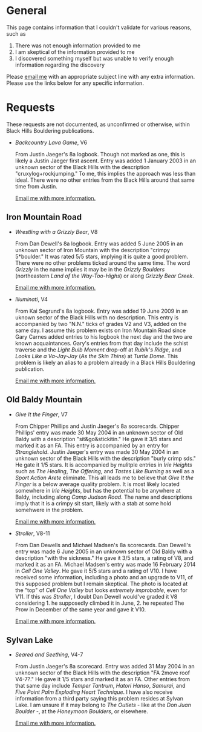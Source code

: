 # General

This page contains information that I couldn't validate for various reasons, such as

1. There was not enough information provided to me
2. I am skeptical of the information provided to me
3. I discovered something myself but was unable to verify enough information regarding the discovery

Please [email me](mailto:logan.grosz@gmail.com?subject=%5BInfo%20Request%5D) with an appropriate subject line with any extra information. Please use the links below for any specific information.

# Requests

These requests are not documented, as unconfirmed or otherwise, within Black Hills Bouldering publications.

- *Backcountry Lava Game*, V6

  From Justin Jaeger's 8a logbook. Though not marked as one, this is likely a Justin Jaeger first ascent. Entry was added 1 January 2003 in an unknown sector of the Black Hills with the description "cruxylog+rockjumping." To me, this implies the approach was less than ideal. There were no other entries from the Black Hills around that same time from Justin.

  [Email me with more information.](mailto:logan.grosz@gmail.com?subject=%5BInfo%20Request%5D%5BBackcountry%20Lava%20Game%5D)

## Iron Mountain Road

- *Wrestling with a Grizzly Bear*, V8

  From Dan Dewell's 8a logbook. Entry was added 5 June 2005 in an unknown sector of Iron Mountain with the description "crimpy 5\*boulder." It was rated 5/5 stars, implying it is quite a good problem. There were no other problems ticked around the same time. The word *Grizzly* in the name implies it may be in the *Grizzly Boulders* (northeastern *Land of the Way-Too-Highs*) or along *Grizzly Bear Creek*.

  [Email me with more information.](mailto:logan.grosz@gmail.com?subject=%5BInfo%20Request%5D%5BWrestling%20with%20a%20Grizzly%20Bear%5D)

- *Illuminati*, V4

  From Kai Segrund's 8a logbook. Entry was added 19 June 2009 in an uknown sector of the Black Hills with no description. This entry is accompanied by two "N.N." ticks of grades V2 and V3, added on the same day. I assume this problem exists on Iron Mountain Road since Gary Carnes added entries to his logbook the next day and the two are known acquaintances. Gary's entries from that day include the schist traverse and the *Light Bulb Moment* drop-off at *Rubik's Ridge*, and *Looks Like a Va-Jay-Jay* (*As the Skin Thins*) at *Turtle Dome*. This problem is likely an alias to a problem already in a Black Hills Bouldering publication.

  [Email me with more information.](mailto:logan.grosz@gmail.com?subject=%5BInfo%20Request%5D%5BIlluminati%5D)

## Old Baldy Mountain

- *Give It the Finger*, V7

  From Chipper Phillips and Justin Jaeger's 8a scorecards. Chipper Phillips' entry was made 30 May 2004 in an unknown sector of Old Baldy with a description "sit&go&stickitin." He gave it 3/5 stars and marked it as an FA. This entry is accompanied by an entry for *Stranglehold*. Justin Jaeger's entry was made 30 May 2004 in an unknown sector of the Black Hills with the description "burly crimp sds." He gate it 1/5 stars. It is accompanied by mulitple entries in *Irie Heights* such as *The Healing*, *The Offering*, and *Tastes Like Burning* as well as a *Sport Action Arete* eliminate. This all leads me to believe that *Give It the Finger* is a below average quality problem. It is most likely located somewhere in *Irie Heights*, but has the potential to be anywhere at Baldy, including along *Camp Judson Road*. The name and descriptions imply that it is a crimpy sit start, likely with a stab at some hold somehwere in the problem.

  [Email me with more information.](mailto:logan.grosz@gmail.com?subject=%5BInfo%20Request%5D%5BGive%20It%20the%20Finger%5D)

- *Stroller*, V8-11

  From Dan Dewells and Michael Madsen's 8a scorecards. Dan Dewell's entry was made 6 June 2005 in an unknown sector of Old Baldy with a description "with the sickness." He gave it 3/5 stars, a rating of V8, and marked it as an FA. Michael Madsen's entry was made 16 February 2014 in *Cell One Valley*. He gave it 5/5 stars and a rating of V10. I have received some information, including a photo and an upgrade to V11, of this supposed problem but I remain skeptical. The photo is located at the "top" of *Cell One Valley* but looks *extremely improbable*, even for V11. If this was *Stroller*, I doubt Dan Dewell would've graded it V8 considering 1. he supposedly climbed it in June, 2. he repeated The Prow in December of the same year and gave it V10.

  [Email me with more information.](mailto:logan.grosz@gmail.com?subject=%5BInfo%20Request%5D%5BStroller%5D)

## Sylvan Lake

- *Seared and Seething*, V4-7

  From Justin Jaeger's 8a scorecard. Entry was added 31 May 2004 in an unknown sector of the Black Hills with the description "FA 2move roof V4-7?." He gave it 1/5 stars and marked it as an FA. Other entries from that same day include *Temper Tantrum*, *Hatori Hanso*, *Samurai*, and *Five Point Palm Exploding Heart Technique*. I have also receive information from a third party saying this problem resides at Sylvan Lake. I am unsure if it may belong to *The Outlets* - like at the *Don Juan Boulder* -, at the *Honeymoon Boulders*, or elsewhere.

  [Email me with more information.](mailto:logan.grosz@gmail.com?subject=%5BInfo%20Request%5D%5BSeared%20and%20Seething%5D)




